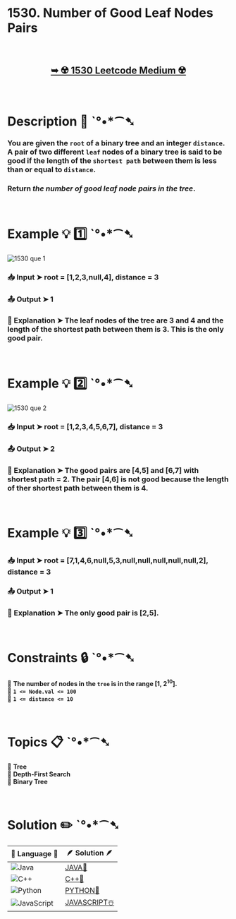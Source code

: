 # 1530. Number of Good Leaf Nodes Pairs

</br>

<h2 align="center"> 

<a href="https://leetcode.com/problems/number-of-good-leaf-nodes-pairs/description/?envType=daily-question&envId=2024-07-18"><strong>➥ ☢️ 1530 Leetcode Medium ☢️ </strong></a>
</h2>

</br>

# Description 📜 ˋ°•*⁀➷

### You are given the `root` of a binary tree and an integer `distance`. A pair of two different `leaf` nodes of a binary tree is said to be good if the length of the `shortest path` between them is less than or equal to `distance`.

### Return *the number of good leaf node pairs in the tree*.

</br>

# Example 💡 1️⃣ ˋ°•*⁀➷

![1530 que 1](https://github.com/user-attachments/assets/208278dc-e889-4406-9455-505555c7e47b)

  ### 📥 Input  ➤ root = [1,2,3,null,4], distance = 3

  ### 📤 Output  ➤ 1

  ### 🔦 Explanation  ➤ The leaf nodes of the tree are 3 and 4 and the length of the shortest path between them is 3. This is the only good pair.

</br>

# Example 💡 2️⃣ ˋ°•*⁀➷

![1530 que 2](https://github.com/user-attachments/assets/8d2fbbe7-e703-484f-ae7e-c26b0f386373)

  ### 📥 Input ➤  root = [1,2,3,4,5,6,7], distance = 3

  ### 📤 Output  ➤ 2

  ### 🔦 Explanation ➤ The good pairs are [4,5] and [6,7] with shortest path = 2. The pair [4,6] is not good because the length of ther shortest path between them is 4.


</br>

# Example 💡 3️⃣ ˋ°•*⁀➷

  ### 📥 Input ➤  root = [7,1,4,6,null,5,3,null,null,null,null,null,2], distance = 3

  ### 📤 Output  ➤ 1

  ### 🔦 Explanation  ➤ The only good pair is [2,5].

</br>

# Constraints 🔒 ˋ°•*⁀➷

🔹 **The number of nodes in the `tree` is in the range [1, 2<sup>10</sup>].** </br>
🔹 **`1 <= Node.val <= 100`** </br>
🔹 **`1 <= distance <= 10`** </br>

</br>

# Topics 📋 ˋ°•*⁀➷

🔸 **Tree**  </br>
🔸 **Depth-First Search**  </br>
🔸 **Binary Tree**  </br>


</br>

# Solution ✏️ ˋ°•*⁀➷

| 📒 Language 📒  | 🪶 Solution 🪶 |
| ------------- | ------------- |
|  ![Java](https://img.shields.io/badge/java-%23ED8B00.svg?style=for-the-badge&logo=openjdk&logoColor=white)  | [JAVA🍁](https://github.com/Prakhar-002/LEETCODE/blob/main/%F0%9F%93%9C%20Daily%20Challange%20%F0%9F%92%A1/07%20July%20%20%F0%9F%8F%96%EF%B8%8F%202024/18%20-%2007%20-%202024%20---%201530.%20Number%20of%20Good%20Leaf%20Nodes%20Pairs%20%E2%98%83%EF%B8%8F%20%F0%9F%8D%81%20%F0%9F%8D%B0%20%F0%9F%8E%B2/%F0%9F%8D%81JAVA-1530-NumberOfGoodLeafNodesPairs.java) |
|  ![C++](https://img.shields.io/badge/c++-%2300599C.svg?style=for-the-badge&logo=c%2B%2B&logoColor=white)  | [C++🎲](https://github.com/Prakhar-002/LEETCODE/blob/main/%F0%9F%93%9C%20Daily%20Challange%20%F0%9F%92%A1/07%20July%20%20%F0%9F%8F%96%EF%B8%8F%202024/18%20-%2007%20-%202024%20---%201530.%20Number%20of%20Good%20Leaf%20Nodes%20Pairs%20%E2%98%83%EF%B8%8F%20%F0%9F%8D%81%20%F0%9F%8D%B0%20%F0%9F%8E%B2/%F0%9F%8E%B2CPP-1530-NumberOfGoodLeafNodesPairs.cpp)  |
|  ![Python](https://img.shields.io/badge/python-3670A0?style=for-the-badge&logo=python&logoColor=ffdd54)    | [PYTHON🍰](https://github.com/Prakhar-002/LEETCODE/blob/main/%F0%9F%93%9C%20Daily%20Challange%20%F0%9F%92%A1/07%20July%20%20%F0%9F%8F%96%EF%B8%8F%202024/18%20-%2007%20-%202024%20---%201530.%20Number%20of%20Good%20Leaf%20Nodes%20Pairs%20%E2%98%83%EF%B8%8F%20%F0%9F%8D%81%20%F0%9F%8D%B0%20%F0%9F%8E%B2/%F0%9F%8D%B0PYTHON-1530-NumberOfGoodLeafNodesPairs.py) |
| ![JavaScript](https://img.shields.io/badge/javascript-%23323330.svg?style=for-the-badge&logo=javascript&logoColor=%23F7DF1E)   | [JAVASCRIPT☃️](https://github.com/Prakhar-002/LEETCODE/blob/main/%F0%9F%93%9C%20Daily%20Challange%20%F0%9F%92%A1/07%20July%20%20%F0%9F%8F%96%EF%B8%8F%202024/18%20-%2007%20-%202024%20---%201530.%20Number%20of%20Good%20Leaf%20Nodes%20Pairs%20%E2%98%83%EF%B8%8F%20%F0%9F%8D%81%20%F0%9F%8D%B0%20%F0%9F%8E%B2/%E2%98%83%EF%B8%8FJAVASCRIPT-1530-NumberOfGoodLeafNodesPairs.js) |

